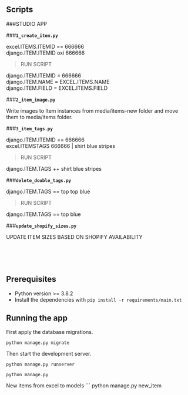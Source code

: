 ## Scripts

###STUDIO APP

###**`1_create_item.py`**

excel.ITEMS.ITEMID == 666666<br>
django.ITEM.ITEMID oxi 666666

>RUN SCRIPT

django.ITEM.ITEMID = 666666<br>
django.ITEM.NAME = EXCEL.ITEMS.NAME<br>
django.ITEM.FIELD = EXCEL.ITEMS.FIELD<br>

###**`2_item_image.py`**

Write images to Item instances from media/items-new folder and move them to media/items folder.

###**`3_item_tags.py`**

django.ITEM.ITEMID == 666666<br>
excel.ITEMSTAGS 666666 | shirt blue stripes

>RUN SCRIPT

django.ITEM.TAGS ++ shirt blue stripes

###**`delete_double_tags.py`**

django.ITEM.TAGS == top top blue

>RUN SCRIPT

django.ITEM.TAGS == top blue

###**`update_shopify_sizes.py`**

UPDATE ITEM SIZES BASED ON SHOPIFY AVAILABILITY

<br><br><br>
## Prerequisites
- Python version >= 3.8.2
- Install the dependencies with `pip install -r requirements/main.txt`

## Running the app
First apply the database migrations.
```
python manage.py migrate
```

Then start the development server.
```
python manage.py runserver
```

```
python manage.py 
```
New items from excel to models ```
python manage.py new_item
```
